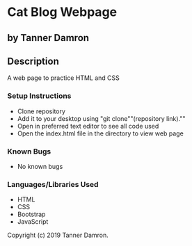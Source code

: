 # Cat Blog Webpage
## by Tanner Damron

## Description
A web page to practice HTML and CSS

### Setup Instructions
* Clone repository
* Add it to your desktop using "git clone""(repository link).""
* Open in preferred text editor to see all code used
* Open the index.html file in the directory to view web page

### Known Bugs
* No known bugs

### Languages/Libraries Used
* HTML
* CSS
* Bootstrap
* JavaScript

Copyright (c) 2019 Tanner Damron.
